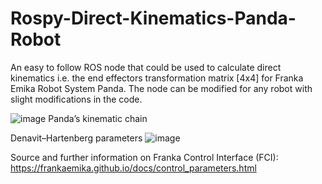 # Rospy-Direct-Kinematics-Panda-Robot
An easy to follow ROS node that could be used to calculate direct kinematics i.e. the end effectors transformation matrix [4x4] for Franka Emika Robot System Panda. The node can be modified for any robot with slight modifications in the code.  


![image](https://user-images.githubusercontent.com/22932254/123631743-62e5b200-d817-11eb-8a71-e7336ae5290e.png)
Panda’s kinematic chain

Denavit–Hartenberg parameters
![image](https://user-images.githubusercontent.com/22932254/123631923-99bbc800-d817-11eb-9f7c-11303668950f.png)

Source and further information on Franka Control Interface (FCI): https://frankaemika.github.io/docs/control_parameters.html
